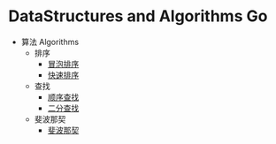 # DataStructures and Algorithms Go


* 算法 Algorithms
   * 排序
     - [冒泡排序](https://github.com/taigacute/DataStructures-and-Algorithms-Go/blob/master/Algorithms/sort/bubblesort/main.go)
     - [快速排序](https://github.com/taigacute/DataStructures-and-Algorithms-Go/blob/master/Algorithms/sort/quicksort/main.go)
   * 查找
     - [顺序查找](https://github.com/taigacute/DataStructures-and-Algorithms-Go/blob/master/Algorithms/search/sequentialsearch/main.go)
     - [二分查找](https://github.com/taigacute/DataStructures-and-Algorithms-Go/blob/master/Algorithms/search/binarysearch/main.go)
   * 斐波那契
     - [斐波那契](https://github.com/taigacute/DataStructures-and-Algorithms-Go/blob/master/Algorithms/fibonacci/main.go)
